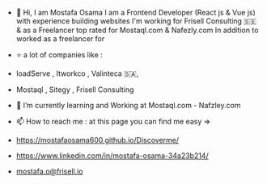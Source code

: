 - 👋 Hi, I am Mostafa Osama
I am a Frontend Developer (React js & Vue js) with experience building websites I'm working for Frisell Consulting 🇸🇪 & as a Freelancer top rated for Mostaql.com & Nafezly.com In addition to worked as a freelancer for


- ⭐ a lot of companies like :
- loadServe , Itworkco , Valinteca 🇸🇦,
- Mostaql , Sitegy , Frisell Consulting 

- 🌱 I’m currently learning and Working at Mostaql.com - Nafzley.com
- 📫 How to reach me : at this page you can find me easy =>  

- https://mostafaosama600.github.io/Discoverme/
- https://www.linkedin.com/in/mostafa-osama-34a23b214/

- mostafa.o@frisell.io




